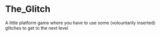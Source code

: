 # The_Glitch
A little platform game where you have to use some (volountarily inserted) glitches to get to the next level
